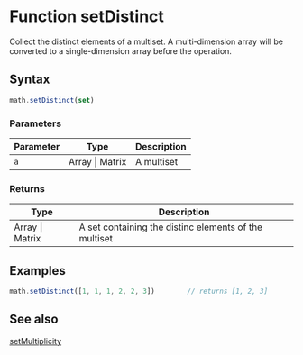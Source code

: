 <!-- Note: This file is automatically generated from source code comments. Changes made in this file will be overridden. -->

# Function setDistinct

Collect the distinct elements of a multiset.
A multi-dimension array will be converted to a single-dimension array before the operation.


## Syntax

```js
math.setDistinct(set)
```

### Parameters

Parameter | Type | Description
--------- | ---- | -----------
`a` | Array &#124; Matrix | A multiset

### Returns

Type | Description
---- | -----------
Array &#124; Matrix | A set containing the distinc elements of the multiset


## Examples

```js
math.setDistinct([1, 1, 1, 2, 2, 3])        // returns [1, 2, 3]
```


## See also

[setMultiplicity](setMultiplicity.md)
